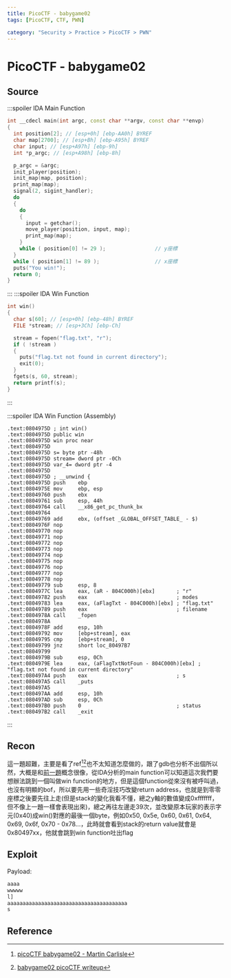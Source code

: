 ```yaml
---
title: PicoCTF - babygame02
tags: [PicoCTF, CTF, PWN]

category: "Security > Practice > PicoCTF > PWN"
---
```


# PicoCTF - babygame02
## Source
:::spoiler IDA Main Function
```cpp
int __cdecl main(int argc, const char **argv, const char **envp)
{
  int position[2]; // [esp+0h] [ebp-AA0h] BYREF
  char map[2700]; // [esp+Bh] [ebp-A95h] BYREF
  char input; // [esp+A97h] [ebp-9h]
  int *p_argc; // [esp+A98h] [ebp-8h]

  p_argc = &argc;
  init_player(position);
  init_map(map, position);
  print_map(map);
  signal(2, sigint_handler);
  do
  {
    do
    {
      input = getchar();
      move_player(position, input, map);
      print_map(map);
    }
    while ( position[0] != 29 );                // y座標
  }
  while ( position[1] != 89 );                  // x座標
  puts("You win!");
  return 0;
}
```
:::
:::spoiler IDA Win Function
```cpp
int win()
{
  char s[60]; // [esp+0h] [ebp-48h] BYREF
  FILE *stream; // [esp+3Ch] [ebp-Ch]

  stream = fopen("flag.txt", "r");
  if ( !stream )
  {
    puts("flag.txt not found in current directory");
    exit(0);
  }
  fgets(s, 60, stream);
  return printf(s);
}
```
:::

:::spoiler IDA Win Function (Assembly)
```assembly
.text:0804975D ; int win()
.text:0804975D public win
.text:0804975D win proc near
.text:0804975D
.text:0804975D s= byte ptr -48h
.text:0804975D stream= dword ptr -0Ch
.text:0804975D var_4= dword ptr -4
.text:0804975D
.text:0804975D ; __unwind {
.text:0804975D push    ebp
.text:0804975E mov     ebp, esp
.text:08049760 push    ebx
.text:08049761 sub     esp, 44h
.text:08049764 call    __x86_get_pc_thunk_bx
.text:08049764
.text:08049769 add     ebx, (offset _GLOBAL_OFFSET_TABLE_ - $)
.text:0804976F nop
.text:08049770 nop
.text:08049771 nop
.text:08049772 nop
.text:08049773 nop
.text:08049774 nop
.text:08049775 nop
.text:08049776 nop
.text:08049777 nop
.text:08049778 nop
.text:08049779 sub     esp, 8
.text:0804977C lea     eax, (aR - 804C000h)[ebx]       ; "r"
.text:08049782 push    eax                             ; modes
.text:08049783 lea     eax, (aFlagTxt - 804C000h)[ebx] ; "flag.txt"
.text:08049789 push    eax                             ; filename
.text:0804978A call    _fopen
.text:0804978A
.text:0804978F add     esp, 10h
.text:08049792 mov     [ebp+stream], eax
.text:08049795 cmp     [ebp+stream], 0
.text:08049799 jnz     short loc_80497B7
.text:08049799
.text:0804979B sub     esp, 0Ch
.text:0804979E lea     eax, (aFlagTxtNotFoun - 804C000h)[ebx] ; "flag.txt not found in current directory"
.text:080497A4 push    eax                             ; s
.text:080497A5 call    _puts
.text:080497A5
.text:080497AA add     esp, 10h
.text:080497AD sub     esp, 0Ch
.text:080497B0 push    0                               ; status
.text:080497B2 call    _exit
```
:::

## Recon
這一題超難，主要是看了ref[^babygame02_martin_wp][^babygame02_ryan_wp]也不太知道怎麼做的，跟了gdb也分析不出個所以然，大概是和[前一題](https://hackmd.io/@SBK6401/rytbWvp5h)概念很像，從IDA分析的main function可以知道這次我們要想辦法跳到一個叫做win function的地方，但是這個function從來沒有被呼叫過，也沒有明顯的bof，所以要先用一些奇淫技巧改變return address，也就是到零零座標之後要先往上走(但是stack的變化我看不懂，總之y軸的數值變成0xfffffff，但不像上一題一樣會表現出來)，總之再往左邊走39次，並改變原本玩家的表示字元(0x40)成win()對應的最後一個byte，例如0x50, 0x5e, 0x60, 0x61, 0x64, 0x69, 0x6f, 0x70 - 0x78...，此時就會看到stack的return value就會是0x80497xx，他就會跳到win function吐出flag
## Exploit
Payload:
```bash
aaaa
wwwww
l]
aaaaaaaaaaaaaaaaaaaaaaaaaaaaaaaaaaaaaaa
s
```
## Reference
[^babygame02_martin_wp]:[ picoCTF babygame02 - Martin Carlisle](https://youtu.be/y2E9fGfV6sI)
[^babygame02_ryan_wp]:[babygame02 picoCTF writeup](https://blog.ry4n.org/babygame02-picoctf-writeup-6bf57b54f7b3)